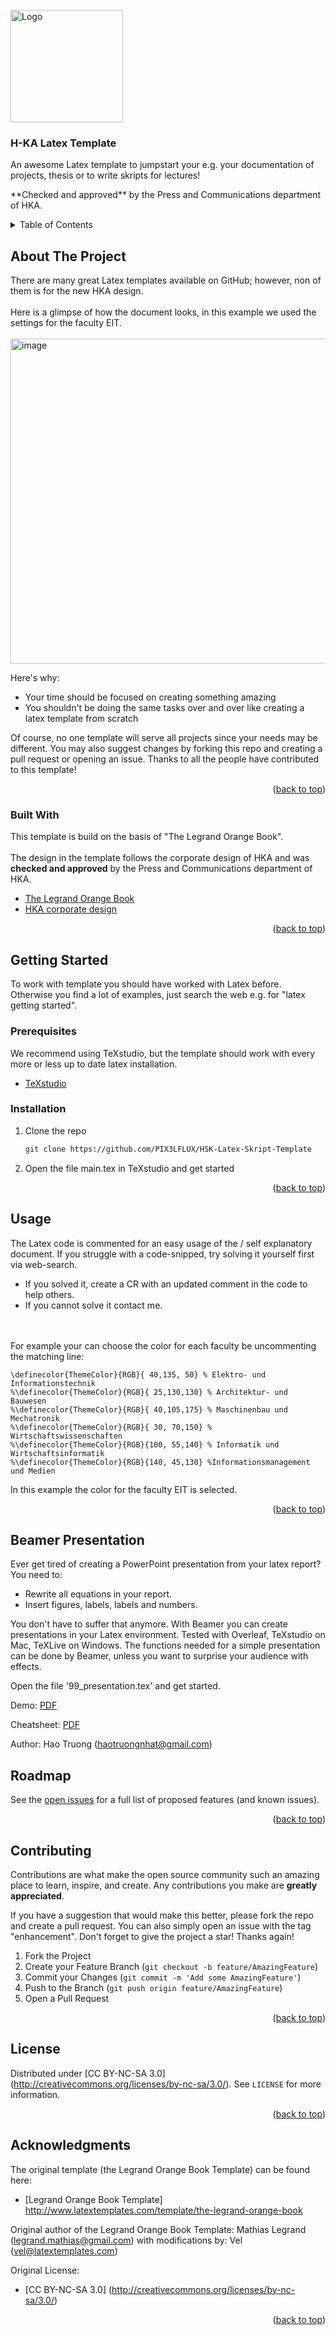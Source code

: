 <div id="top"></div>

<!-- PROJECT LOGO -->
<br />
<div>
    <img src="https://www.h-ka.de/typo3conf/ext/in2template/Resources/Public/Images/Icons/Favicons/favicon-256x256.png" alt="Logo" width="180" height="180">

  <h3>H-KA Latex Template</h3>

  <p> An awesome Latex template to jumpstart your e.g. your documentation of projects, thesis or to write skripts for lectures!</p>
  <p> **Checked and approved** by the Press and Communications department of HKA. </p>
</div>

<!-- TABLE OF CONTENTS -->
<details>
  <summary>Table of Contents</summary>
  <ol>
    <li>
      <a href="#about-the-project">About The Project</a>
      <ul>
        <li><a href="#built-with">Built With</a></li>
      </ul>
    </li>
    <li>
      <a href="#getting-started">Getting Started</a>
      <ul>
        <li><a href="#prerequisites">Prerequisites</a></li>
        <li><a href="#installation">Installation</a></li>
      </ul>
    </li>
    <li><a href="#usage">Usage</a></li>
    <li><a href="#roadmap">Roadmap</a></li>
    <li><a href="#contributing">Contributing</a></li>
    <li><a href="#license">License</a></li>
    <li><a href="#acknowledgments">Acknowledgments</a></li>
  </ol>
</details>

<!-- ABOUT THE PROJECT -->
## About The Project
There are many great Latex templates available on GitHub; however, non of them is for the new HKA design.
<br><br>
Here is a glimpse of how the document looks, in this example we used the settings for the faculty EIT.
<br><br>
<img width="520" alt="image" src="https://user-images.githubusercontent.com/77672871/157422921-a29f082f-594a-4726-be3e-92e841be6822.png">

Here's why:
* Your time should be focused on creating something amazing
* You shouldn't be doing the same tasks over and over like creating a latex template from scratch

Of course, no one template will serve all projects since your needs may be different. 
You may also suggest changes by forking this repo and creating a pull request or opening an issue. 
Thanks to all the people have contributed to this template!

<p align="right">(<a href="#top">back to top</a>)</p>

### Built With

This template is build on the basis of "The Legrand Orange Book".
<br>
<br>
The design in the template follows the corporate design of HKA and was **checked and approved** by the Press and Communications department of HKA.

* [The Legrand Orange Book](http://www.latextemplates.com/template/the-legrand-orange-book)
* [HKA corporate design](https://www.h-ka.de/en/die-hochschule-karlsruhe/aktuelles/news/2021/new-corporate-design-of-hka)

<p align="right">(<a href="#top">back to top</a>)</p>


<!-- GETTING STARTED -->
## Getting Started

To work with template you should have worked with Latex before. 
Otherwise you find a lot of examples, just search the web e.g. for "latex getting started".

### Prerequisites

We recommend using TeXstudio, but the template should work with every more or less up to date latex installation.
* [TeXstudio](http://texstudio.sourceforge.net)

### Installation

1. Clone the repo
   ```sh
   git clone https://github.com/PIX3LFLUX/HSK-Latex-Skript-Template
   ```
2. Open the file main.tex in TeXstudio and get started 

<p align="right">(<a href="#top">back to top</a>)</p>


<!-- USAGE EXAMPLES -->
## Usage

The Latex code is commented for an easy usage of the / self explanatory document.
If you struggle with a code-snipped, try solving it yourself first via web-search.
* If you solved it, create a CR with an updated comment in the code to help others.
* If you cannot solve it contact me.

<br><br>
For example your can choose the color for each faculty be uncommenting the matching line:

```
\definecolor{ThemeColor}{RGB}{ 40,135, 50} % Elektro- und Informationstechnik
%\definecolor{ThemeColor}{RGB}{ 25,130,130} % Architektur- und Bauwesen
%\definecolor{ThemeColor}{RGB}{ 40,105,175} % Maschinenbau und Mechatronik
%\definecolor{ThemeColor}{RGB}{ 30, 70,150} % Wirtschaftswissenschaften
%\definecolor{ThemeColor}{RGB}{100, 55,140} % Informatik und Wirtschaftsinformatik
%\definecolor{ThemeColor}{RGB}{140, 45,130} %Informationsmanagement und Medien
```
In this example the color for the faculty EIT is selected.

<p align="right">(<a href="#top">back to top</a>)</p>

## Beamer Presentation

Ever get tired of creating a PowerPoint presentation from your latex report? You need to:
  - Rewrite all equations in your report.
  - Insert figures, labels, labels and numbers. 

You don't have to suffer that anymore. With Beamer you can create presentations in your Latex environment. Tested with Overleaf, TeXstudio on Mac, TeXLive on Windows.
The functions needed for a simple presentation can be done by Beamer, unless you want to surprise your audience with effects. 

Open the file '99_presentation.tex' and get started.

Demo: [PDF](Demo/02_presentation.pdf)

Cheatsheet: [PDF](Demo/presentation_cheatsheet.pdf)

Author: Hao Truong (haotruongnhat@gmail.com)

<!-- ROADMAP -->
## Roadmap

See the [open issues](https://github.com/PIX3LFLUX/HSK-Latex-Skript-Template/issues) for a full list of proposed features (and known issues).

<p align="right">(<a href="#top">back to top</a>)</p>



<!-- CONTRIBUTING -->
## Contributing

Contributions are what make the open source community such an amazing place to learn, inspire, and create. 
Any contributions you make are **greatly appreciated**.

If you have a suggestion that would make this better, please fork the repo and create a pull request. 
You can also simply open an issue with the tag "enhancement".
Don't forget to give the project a star! Thanks again!

1. Fork the Project
2. Create your Feature Branch (`git checkout -b feature/AmazingFeature`)
3. Commit your Changes (`git commit -m 'Add some AmazingFeature'`)
4. Push to the Branch (`git push origin feature/AmazingFeature`)
5. Open a Pull Request

<p align="right">(<a href="#top">back to top</a>)</p>

<!-- LICENSE -->
## License

Distributed under [CC BY-NC-SA 3.0] (http://creativecommons.org/licenses/by-nc-sa/3.0/). 
See `LICENSE` for more information.

<p align="right">(<a href="#top">back to top</a>)</p>


<!-- ACKNOWLEDGMENTS -->
## Acknowledgments

The original template (the Legrand Orange Book Template) can be found here:

* [Legrand Orange Book Template] http://www.latextemplates.com/template/the-legrand-orange-book

Original author of the Legrand Orange Book Template:
Mathias Legrand (legrand.mathias@gmail.com) with modifications by: Vel (vel@latextemplates.com)

Original License:
* [CC BY-NC-SA 3.0] (http://creativecommons.org/licenses/by-nc-sa/3.0/)

<p align="right">(<a href="#top">back to top</a>)</p>
